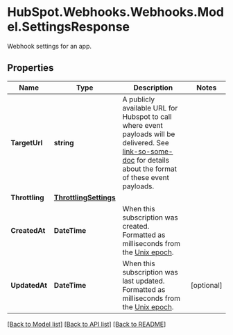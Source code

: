 # HubSpot.Webhooks.Webhooks.Model.SettingsResponse
Webhook settings for an app.

## Properties

Name | Type | Description | Notes
------------ | ------------- | ------------- | -------------
**TargetUrl** | **string** | A publicly available URL for Hubspot to call where event payloads will be delivered. See [link-so-some-doc](#) for details about the format of these event payloads. | 
**Throttling** | [**ThrottlingSettings**](ThrottlingSettings.md) |  | 
**CreatedAt** | **DateTime** | When this subscription was created. Formatted as milliseconds from the [Unix epoch](#). | 
**UpdatedAt** | **DateTime** | When this subscription was last updated. Formatted as milliseconds from the [Unix epoch](#). | [optional] 

[[Back to Model list]](../README.md#documentation-for-models) [[Back to API list]](../README.md#documentation-for-api-endpoints) [[Back to README]](../README.md)

